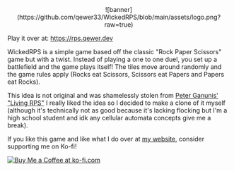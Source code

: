 <div align="center">
![banner](https://github.com/qewer33/WickedRPS/blob/main/assets/logo.png?raw=true)
</div>

Play it over at: https://rps.qewer.dev

WickedRPS is a simple game based off the classic "Rock Paper Scissors" game but with a twist. Instead of playing a one to one duel, you set up a battlefield and the game plays itself! The tiles move around randomly and the game rules apply (Rocks eat Scissors, Scissors eat Papers and Papers eat Rocks).

This idea is not original and was shamelessly stolen from [Peter Ganunis' "Living RPS"](http://peterganunis.com/rpsite.html) I really liked the idea so I decided to make a clone of it myself (although it's technically not as good because it's lacking flocking but I'm a high school student and idk any cellular automata concepts give me a break).

If you like this game and like what I do over at [my website](https://qewer.dev), consider supporting me on Ko-fi!

<a href="https://ko-fi.com/B0B8FQ871" target="_blank"
    ><img
        height="36"
        style="border: 0px; height: 36px"
        src="https://storage.ko-fi.com/cdn/kofi3.png?v=3"
        border="0"
        alt="Buy Me a Coffee at ko-fi.com"
/></a>
